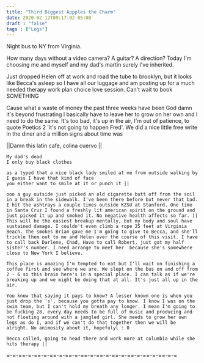 ```yaml
---
title: "Third Biggest Appples the Charm"
date: 2020-02-12T09:17:02-05:00
draft : "false"
tags : ["Logs"]
---
```


Night bus to NY from Virginia.

<!--more-->

How many days without a video camera? A guitar? A direction? Today I'm choosing me and myself and my dad's martin surely I've inherited.

Just dropped Helen off at work and road the tube to brooklyn, but it looks like Becca's asleep so I have all our luggage and am posting up for a much needed therapy work plan choice love session. Can't wait to book SOMETHING

Cause what a waste of money the past three weeks have been God damn it's beyond frustrating I basically have to leave her to grow on her own and I need to do the same. It's too bad, it's up in the air, I'm out of patience, to quote Poetics 2 'it's not going to happen Fred'. We did a nice little free write in the diner and a million signs about time was


||Damn this latin cafe, colina cuervo ||

```
My dad's dead
I only buy black clothes

as a typed that a nice black lady smiled at me from outside walking by
I guess I have that kind of face
you either want to smile at it or punch it ||

ooo a guy outside just picked an old cigarette butt off from the soil in a break in the sidewalk. I've been there before but never that bad. I hit the ashtrays a couple times outside KZSU at Stanford. One time in Santa Cruz I found a freshly lit american spirit on the ground and just picked it up and smoked it. No negative health affects so far. || This will be the easiest breakup mentally, but my body and soul have sustained damage. I couldn't even climb a rope 25 feet at Virginia Beach. The smokes Brian gave me I'm going to give to Becca, and she'll trickle them out to me and Helen over the course of this visit. I have to call back Darlene, Chad, Have to call Robert, just got my half sister's number. I need arrange to meet her  because she's somewhere close to New York I believe.

This place is amazing I'm tempted to eat but I'll wait on finishing a coffee first and see where we are. We slept on the bus on and off from 2 - 6 so this brain here's in a special place. I can talk as if we're breaking up and we might be doing that at all. It's just all up in the air.

You know that saying it pays to know? A lesser known one is when you just drop the 's', because you gotta pay to know. I know I was on the swim team, but I can't hold my breath any longer. I mean I'm going to be fucking 28, every day needs to be full of music and producing and not floating around with a jangled girl. She needs to grow her own legs as do I, and if we can't do that together then we will be alright. No animosity about it, hopefulyl : 0      

Becca called, going to head there and work more at columbia while she hits therapy ||
```

=-=-==-=-==-=-==-=-==-=-==-=-==-=-==-=-==-=-==-=-==-=-=

<!--
1 read

2 write

3 music

4 sing

5 YT Vizzies

6 P Call

7 Dance workout

8 POLIW.AT Blog

9 Archive

10 FF L&L

11 Friends & Fam

12 Love & Legacy

 -->
